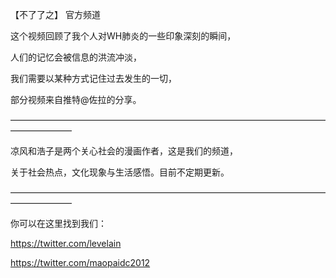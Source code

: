 

【不了了之】 官方频道

这个视频回顾了我个人对WH肺炎的一些印象深刻的瞬间，

人们的记忆会被信息的洪流冲淡，

我们需要以某种方式记住过去发生的一切，

部分视频来自推特@佐拉的分享。

———————————————————————————————————————————

凉风和浩子是两个关心社会的漫画作者，这是我们的频道，

关于社会热点，文化现象与生活感悟。目前不定期更新。

 ———————————————————————————————————————————

 你可以在这里找到我们：

  https://twitter.com/levelain

   https://twitter.com/maopaidc2012


